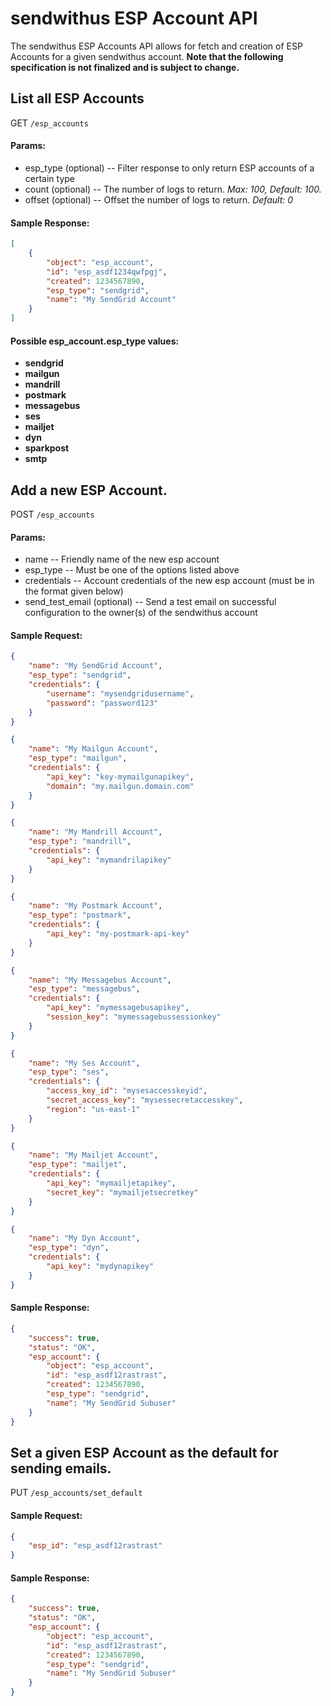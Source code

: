 # sendwithus ESP Account API

The sendwithus ESP Accounts API allows for fetch and creation of ESP Accounts
for a given sendwithus account. **Note that the following specification is not
finalized and is subject to change.**


## List all ESP Accounts

GET `/esp_accounts`

#### Params:

- esp\_type (optional) -- Filter response to only return ESP accounts of a certain type
- count (optional) -- The number of logs to return. *Max: 100, Default: 100.*
- offset (optional) -- Offset the number of logs to return. *Default: 0*

#### Sample Response:

```json
[
    {
        "object": "esp_account",
        "id": "esp_asdf1234qwfpgj",
        "created": 1234567890,
        "esp_type": "sendgrid",
        "name": "My SendGrid Account"
    }
]
```

#### Possible esp_account.esp_type values:

- **sendgrid**
- **mailgun**
- **mandrill**
- **postmark**
- **messagebus**
- **ses**
- **mailjet**
- **dyn**
- **sparkpost**
- **smtp**



## Add a new ESP Account.

POST `/esp_accounts`

#### Params:

- name -- Friendly name of the new esp account
- esp_type -- Must be one of the options listed above
- credentials -- Account credentials of the new esp account (must be in the format given below)
- send\_test\_email (optional) -- Send a test email on successful configuration
                                to the owner(s) of the sendwithus account

#### Sample Request:

```json
{
    "name": "My SendGrid Account",
    "esp_type": "sendgrid",
    "credentials": {
        "username": "mysendgridusername",
        "password": "password123"
    }
}
```

```json
{
    "name": "My Mailgun Account",
    "esp_type": "mailgun",
    "credentials": {
        "api_key": "key-mymailgunapikey",
        "domain": "my.mailgun.domain.com"
    }
}
```

```json
{
    "name": "My Mandrill Account",
    "esp_type": "mandrill",
    "credentials": {
        "api_key": "mymandrilapikey"
    }
}
```

```json
{
    "name": "My Postmark Account",
    "esp_type": "postmark",
    "credentials": {
        "api_key": "my-postmark-api-key"
    }
}
```

```json
{
    "name": "My Messagebus Account",
    "esp_type": "messagebus",
    "credentials": {
        "api_key": "mymessagebusapikey",
        "session_key": "mymessagebussessionkey"
    }
}
```

```json
{
    "name": "My Ses Account",
    "esp_type": "ses",
    "credentials": {
        "access_key_id": "mysesaccesskeyid",
        "secret_access_key": "mysessecretaccesskey",
        "region": "us-east-1"
    }
}
```

```json
{
    "name": "My Mailjet Account",
    "esp_type": "mailjet",
    "credentials": {
        "api_key": "mymailjetapikey",
        "secret_key": "mymailjetsecretkey"
    }
}
```

```json
{
    "name": "My Dyn Account",
    "esp_type": "dyn",
    "credentials": {
        "api_key": "mydynapikey"
    }
}
```

#### Sample Response:

```json
{
    "success": true,
    "status": "OK",
    "esp_account": {
        "object": "esp_account",
        "id": "esp_asdf12rastrast",
        "created": 1234567890,
        "esp_type": "sendgrid",
        "name": "My SendGrid Subuser"
    }
}
```


## Set a given ESP Account as the default for sending emails.

PUT `/esp_accounts/set_default`

#### Sample Request:

```json
{
    "esp_id": "esp_asdf12rastrast"
}
```

#### Sample Response:

```json
{
    "success": true,
    "status": "OK",
    "esp_account": {
        "object": "esp_account",
        "id": "esp_asdf12rastrast",
        "created": 1234567890,
        "esp_type": "sendgrid",
        "name": "My SendGrid Subuser"
    }
}
```
